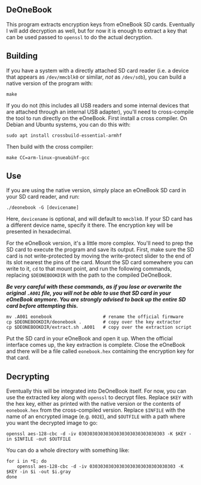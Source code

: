 DeOneBook
---------

This program extracts encryption keys from eOneBook SD cards. Eventually I will
add decryption as well, but for now it is enough to extract a key that can be
used passed to `openssl` to do the actual decryption.

Building
--------

If you have a system with a directly attached SD card reader (i.e. a device
that appears as `/dev/mmcblk0` or similar, *not* as `/dev/sdb`), you can build
a native version of the program with:

    make

If you do not (this includes all USB readers and some internal devices that are
attached through an internal USB adapter), you'll need to cross-compile the
tool to run directly on the eOneBook. First install a cross compiler. On
Debian and Ubuntu systems, you can do this with:

    sudo apt install crossbuild-essential-armhf

Then build with the cross compiler:

    make CC=arm-linux-gnueabihf-gcc

Use
---

If you are using the native version, simply place an eOneBook SD card in your
SD card reader, and run:

    ./deonebook -G [devicename]

Here, `devicename` is optional, and will default to `mmcblk0`. If your SD card
has a different device name, specify it there. The encryption key will be
presented in hexadecimal.

For the eOneBook version, it's a little more complex. You'll need to prep the
SD card to execute the program and save its output. First, make sure the SD
card is not write-protected by moving the write-protect slider to the end of
its slot nearest the pins of the card. Mount the SD card somewhere you can
write to it, `cd` to that mount point, and run the following commands,
replacing `$DEONEBOOKDIR` with the path to the compiled DeOneBook.

***Be very careful with these commands, as if you lose or overwrite the
original `.A001` file, you will not be able to use that SD card in your
eOneBook anymore. You are strongly advised to back up the entire SD card
before attempting this.***

    mv .A001 eonebook                   # rename the official firmware
    cp $DEONEBOOKDIR/deonebook .        # copy over the key extractor
    cp $DEONEBOOKDIR/extract.sh .A001   # copy over the extraction script

Put the SD card in your eOneBook and open it up. When the official interface
comes up, the key extraction is complete. Close the eOneBook and there will be
a file called `eonebook.hex` containing the encryption key for that card.

Decrypting
----------

Eventually this will be integrated into DeOneBook itself. For now, you can use
the extracted key along with `openssl` to decrypt files. Replace `$KEY` with
the hex key, either as printed with the native version or the contents of
`eonebook.hex` from the cross-compiled version. Replace `$INFILE` with the name
of an encrypted image (e.g. `002E`), and `$OUTFILE` with a path where you want
the decrypted image to go:

    openssl aes-128-cbc -d -iv 03030303030303030303030303030303 -K $KEY -in $INFILE -out $OUTFILE

You can do a whole directory with something like:

    for i in *E; do
        openssl aes-128-cbc -d -iv 03030303030303030303030303030303 -K $KEY -in $i -out $i.gray
    done
